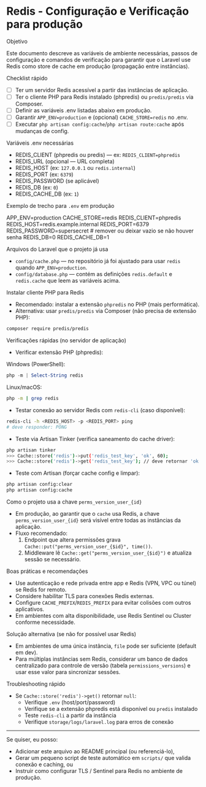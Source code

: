 # Redis - Configuração e Verificação para produção

Objetivo

Este documento descreve as variáveis de ambiente necessárias, passos de configuração e comandos de verificação para garantir que o Laravel use Redis como store de cache em produção (propagação entre instâncias).

Checklist rápido

- [ ] Ter um servidor Redis acessível a partir das instâncias de aplicação.
- [ ] Ter o cliente PHP para Redis instalado (phpredis) ou `predis/predis` via Composer.
- [ ] Definir as variáveis .env listadas abaixo em produção.
- [ ] Garantir `APP_ENV=production` e (opcional) `CACHE_STORE=redis` no .env.
- [ ] Executar `php artisan config:cache`/`php artisan route:cache` após mudanças de config.

Variáveis .env necessárias

- REDIS_CLIENT (phpredis ou predis) — ex: `REDIS_CLIENT=phpredis`
- REDIS_URL (opcional — URL completa)
- REDIS_HOST (ex: `127.0.0.1` ou `redis.internal`)
- REDIS_PORT (ex: `6379`)
- REDIS_PASSWORD (se aplicável)
- REDIS_DB (ex: `0`)
- REDIS_CACHE_DB (ex: `1`)

Exemplo de trecho para `.env` em produção

APP_ENV=production
CACHE_STORE=redis
REDIS_CLIENT=phpredis
REDIS_HOST=redis.example.internal
REDIS_PORT=6379
REDIS_PASSWORD=supersecret    # remover ou deixar vazio se não houver senha
REDIS_DB=0
REDIS_CACHE_DB=1

Arquivos do Laravel que o projeto já usa

- `config/cache.php` — no repositório já foi ajustado para usar `redis` quando `APP_ENV=production`.
- `config/database.php` — contém as definições `redis.default` e `redis.cache` que leem as variáveis acima.

Instalar cliente PHP para Redis

- Recomendado: instalar a extensão `phpredis` no PHP (mais performática).
- Alternativa: usar `predis/predis` via Composer (não precisa de extensão PHP):

```bash
composer require predis/predis
```

Verificações rápidas (no servidor de aplicação)

- Verificar extensão PHP (phpredis):

Windows (PowerShell):

```powershell
php -m | Select-String redis
```

Linux/macOS:

```bash
php -m | grep redis
```

- Testar conexão ao servidor Redis com `redis-cli` (caso disponível):

```bash
redis-cli -h <REDIS_HOST> -p <REDIS_PORT> ping
# deve responder: PONG
```

- Teste via Artisan Tinker (verifica saneamento do cache driver):

```bash
php artisan tinker
>>> Cache::store('redis')->put('redis_test_key', 'ok', 60);
>>> Cache::store('redis')->get('redis_test_key'); // deve retornar 'ok'
```

- Teste com Artisan (forçar cache config e limpar):

```bash
php artisan config:clear
php artisan config:cache
```

Como o projeto usa a chave `perms_version_user_{id}`

- Em produção, ao garantir que o `cache` usa Redis, a chave `perms_version_user_{id}` será visível entre todas as instâncias da aplicação.
- Fluxo recomendado:
  1. Endpoint que altera permissões grava `Cache::put("perms_version_user_{$id}", time())`.
  2. Middleware lê `Cache::get("perms_version_user_{$id}")` e atualiza sessão se necessário.

Boas práticas e recomendações

- Use autenticação e rede privada entre app e Redis (VPN, VPC ou túnel) se Redis for remoto.
- Considere habilitar TLS para conexões Redis externas.
- Configure `CACHE_PREFIX`/`REDIS_PREFIX` para evitar colisões com outros aplicativos.
- Em ambientes com alta disponibilidade, use Redis Sentinel ou Cluster conforme necessidade.

Solução alternativa (se não for possível usar Redis)

- Em ambientes de uma única instância, `file` pode ser suficiente (default em dev).
- Para múltiplas instâncias sem Redis, considerar um banco de dados centralizado para controle de versão (tabela `permissions_versions`) e usar esse valor para sincronizar sessões.

Troubleshooting rápido

- Se `Cache::store('redis')->get()` retornar `null`:
  - Verifique `.env` (host/port/password)
  - Verifique se a extensão phpredis está disponível ou `predis` instalado
  - Teste `redis-cli` a partir da instância
  - Verifique `storage/logs/laravel.log` para erros de conexão

---

Se quiser, eu posso:

- Adicionar este arquivo ao README principal (ou referenciá-lo),
- Gerar um pequeno script de teste automático em `scripts/` que valida conexão e caching, ou
- Instruir como configurar TLS / Sentinel para Redis no ambiente de produção.
